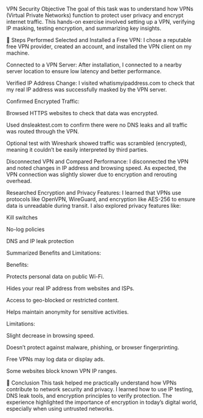 VPN Security Objective The goal of this task was to understand how VPNs (Virtual Private Networks) function to protect user privacy and encrypt internet traffic. This hands-on exercise involved setting up a VPN, verifying IP masking, testing encryption, and summarizing key insights.

🔧 Steps Performed Selected and Installed a Free VPN: I chose a reputable free VPN provider, created an account, and installed the VPN client on my machine.

Connected to a VPN Server: After installation, I connected to a nearby server location to ensure low latency and better performance.

Verified IP Address Change: I visited whatismyipaddress.com to check that my real IP address was successfully masked by the VPN server.

Confirmed Encrypted Traffic:

Browsed HTTPS websites to check that data was encrypted.

Used dnsleaktest.com to confirm there were no DNS leaks and all traffic was routed through the VPN.

Optional test with Wireshark showed traffic was scrambled (encrypted), meaning it couldn’t be easily interpreted by third parties.

Disconnected VPN and Compared Performance: I disconnected the VPN and noted changes in IP address and browsing speed. As expected, the VPN connection was slightly slower due to encryption and rerouting overhead.

Researched Encryption and Privacy Features: I learned that VPNs use protocols like OpenVPN, WireGuard, and encryption like AES-256 to ensure data is unreadable during transit. I also explored privacy features like:

Kill switches

No-log policies

DNS and IP leak protection

Summarized Benefits and Limitations:

Benefits:

Protects personal data on public Wi-Fi.

Hides your real IP address from websites and ISPs.

Access to geo-blocked or restricted content.

Helps maintain anonymity for sensitive activities.

Limitations:

Slight decrease in browsing speed.

Doesn’t protect against malware, phishing, or browser fingerprinting.

Free VPNs may log data or display ads.

Some websites block known VPN IP ranges.

📘 Conclusion This task helped me practically understand how VPNs contribute to network security and privacy. I learned how to use IP testing, DNS leak tools, and encryption principles to verify protection. The experience highlighted the importance of encryption in today’s digital world, especially when using untrusted networks.
